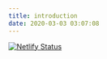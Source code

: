 ```yaml
---
title: introduction
date: 2020-03-03 03:07:08
---
```


[![Netlify Status](https://api.netlify.com/api/v1/badges/1dbcb98f-bfb3-465e-b56e-8537e459bf49/deploy-status)](https://app.netlify.com/sites/memento09/deploys)

